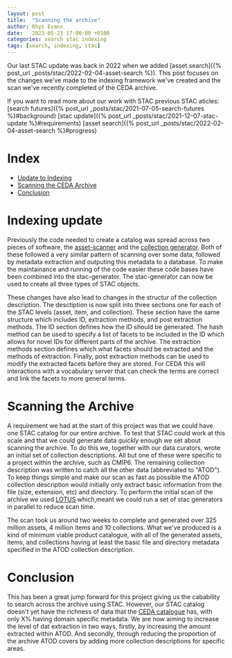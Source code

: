 ```yaml
---
layout: post
title:  "Scanning the archive"
author: Rhys Evans
date:   2023-05-23 17:00:00 +0100
categories: search stac indexing
tags: [search, indexing, stac]
---
```


Our last STAC update was back in 2022 when we added [asset search]({% post_url _posts/stac/2022-02-04-asset-search %}). This post focuses on the changes we've made to the indexing framework we've created and the scan we've recently completed of the CEDA archive.

If you want to read more about our work with STAC previous STAC aticles: 
[search futures]({% post_url _posts/stac/2021-07-05-search-futures %}#background)
[stac update]({% post_url _posts/stac/2021-12-07-stac-update %}#requirements)
[asset search]({% post_url _posts/stac/2022-02-04-asset-search %}#progress)


# Index

* [Update to Indexing](#indexing-update)
* [Scanning the CEDA Archive](#scanning-the-archive)
* [Conclusion](#conclusion)

# Indexing update

Previously the code needed to create a catalog was spread across two pieces of software, the [asset-scanner](https://github.com/cedadev/asset-scanner) and the [collection generator](https://github.com/cedadev/collection-generator). Both of these followed a very similar pattern of scanning over some data, followed by metadata extraction and outputing this metadata to a database. To make the maintainance and running of the code easier these code bases have been combined into the stac-generator. The stac-generator can now be used to create all three types of STAC objects.

These changes have also lead to changes in the structur of the collection description. The desctiption is now split into three sections one for each of the STAC levels (asset, item, and collection). These section have the same structure which includes ID, extraction methods, and post extraction methods. The ID section defines how the ID should be generated. The hash method can be used to specify a list of facets to be included in the ID which allows for novel IDs for different parts of the archive. The extraction methods section defines which what facets should be extracted and the methods of extraction. Finally, post extraction methods can be used to modify the extracted facets before they are stored. For CEDA this will interactions with a vocabulary server that can check the terms are correct and link the facets to more general terms.

# Scanning the Archive

A requirement we had at the start of this project was that we could have one STAC catalog for our entire archive. To test that STAC could work at this scale and that we could generate data _quickly_ enough we set about scanning the archive. To do this we, together with our data curators, wrote an initial set of collection descriptions. All but one of these were specific to a project within the archive, such as CMIP6. The remaining collection description was written to catch all the other data (abbreviated to "ATOD"). To keep things simple and make our scan as fast as possible the ATOD collection description would initially only extract basic information from the file (size, extension, etc) and directory. To perform the initial scan of the archive we used [LOTUS](https://help.jasmin.ac.uk/article/5004-lotus-overview) which,meant we could run a set of stac generators in parallel to reduce scan time.

The scan took us around two weeks to complete and generated over 325 million assets, 4 million items and 10 collections. What we've produced is a kind of minimum viable product catalogue, with all of the generated assets, items, and collections having at least the basic file and directory metadata specified in the ATOD collection description. 

# Conclusion

This has been a great jump forward for this project giving us the cabability to search across the archive using STAC. However, our STAC catalog doesn't yet have the richness of data that the [CEDA catalogue](https://catalogue.ceda.ac.uk/) has, with only X% having domain specific metadata. We are now aiming to increase the level of dat extraction in two ways, firstly, by increasing the amount extracted within ATOD. And secondly, through reducing the proportion of the archive ATOD covers by adding more collection descriptions for specific areas.